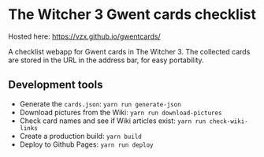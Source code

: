 # The Witcher 3 Gwent cards checklist
Hosted here: https://vzx.github.io/gwentcards/

A checklist webapp for Gwent cards in The Witcher 3. The collected cards are stored in the URL in the address bar, for
easy portability.

## Development tools
- Generate the `cards.json`: `yarn run generate-json`
- Download pictures from the Wiki: `yarn run download-pictures`
- Check card names and see if Wiki articles exist: `yarn run check-wiki-links`
- Create a production build: `yarn build`
- Deploy to Github Pages: `yarn run deploy`


